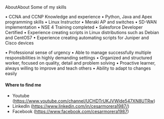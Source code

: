 AboutAbout
Some of my skills

• CCNA and CCNP Knowledge and experience
• Python, Java and Apex programming skills
• Linux Instructor
• Meraki AP and switches
• SD-WAN implementation
• NSE 4 Training completed
• Salesforce Developer Certified
• Experience creating scripts in Linux distributions such as Debian and CentOS7
• Experience creating automating scripts for Juniper and Cisco devices

• Professional sense of urgency
• Able to manage successfully multiple responsibilities in highly demanding settings
• Organized and structured worker, focused on quality, detail and problem solving
• Proactive learner, always willing to improve and teach others
• Ability to adapt to changes easily

#### Where to find me

- Youtube (https://www.youtube.com/channel/UCHDTrUKJVWlde547XN8UTRw)
- LinkedIn (https://www.linkedin.com/in/cesarmorera1987/)
- Facebook (https://www.facebook.com/cesarmorera1987)
